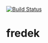 [![Build Status](https://travis-ci.org/romanlevin/fredek.png?branch=master)](https://travis-ci.org/romanlevin/fredek)

fredek
======
